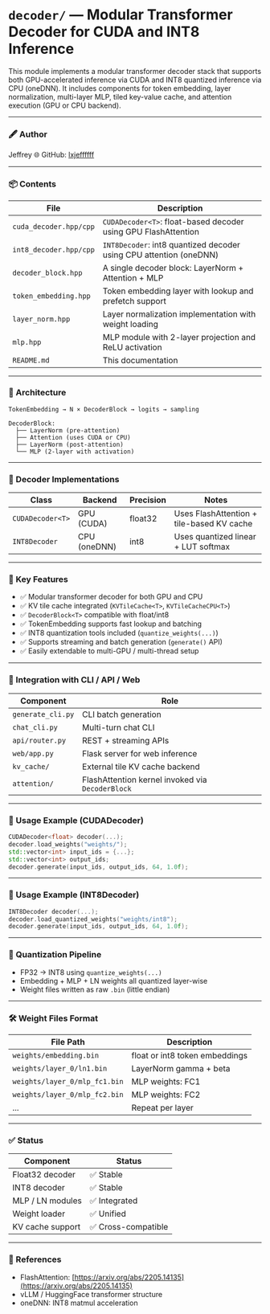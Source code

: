 # `decoder/` — Modular Transformer Decoder for CUDA and INT8 Inference

This module implements a modular transformer decoder stack that supports both GPU-accelerated inference via CUDA and INT8 quantized inference via CPU (oneDNN). It includes components for token embedding, layer normalization, multi-layer MLP, tiled key-value cache, and attention execution (GPU or CPU backend).

---

### 🖋️ Author
Jeffrey
🌐 GitHub: [lxjeffffff](https://github.com/lxjeffffff)

---

### 📦 Contents

| File                      | Description |
|---------------------------|-------------|
| `cuda_decoder.hpp/cpp`    | `CUDADecoder<T>`: float-based decoder using GPU FlashAttention |
| `int8_decoder.hpp/cpp`    | `INT8Decoder`: int8 quantized decoder using CPU attention (oneDNN) |
| `decoder_block.hpp`       | A single decoder block: LayerNorm + Attention + MLP |
| `token_embedding.hpp`     | Token embedding layer with lookup and prefetch support |
| `layer_norm.hpp`          | Layer normalization implementation with weight loading |
| `mlp.hpp`                 | MLP module with 2-layer projection and ReLU activation |
| `README.md`               | This documentation |

---

### 🧠 Architecture

```text
TokenEmbedding → N × DecoderBlock → logits → sampling

DecoderBlock:
  ├── LayerNorm (pre-attention)
  ├── Attention (uses CUDA or CPU)
  ├── LayerNorm (post-attention)
  └── MLP (2-layer with activation)
```

---

### 🔄 Decoder Implementations

| Class           | Backend  | Precision | Notes |
|-----------------|----------|-----------|-------|
| `CUDADecoder<T>` | GPU (CUDA) | float32   | Uses FlashAttention + tile-based KV cache |
| `INT8Decoder`    | CPU (oneDNN) | int8     | Uses quantized linear + LUT softmax |

---

### 🚀 Key Features

- ✅ Modular transformer decoder for both GPU and CPU
- ✅ KV tile cache integrated (`KVTileCache<T>`, `KVTileCacheCPU<T>`)
- ✅ `DecoderBlock<T>` compatible with float/int8
- ✅ TokenEmbedding supports fast lookup and batching
- ✅ INT8 quantization tools included (`quantize_weights(...)`)
- ✅ Supports streaming and batch generation (`generate()` API)
- ✅ Easily extendable to multi-GPU / multi-thread setup

---

### 🧩 Integration with CLI / API / Web

| Component         | Role |
|------------------|------|
| `generate_cli.py` | CLI batch generation |
| `chat_cli.py`     | Multi-turn chat CLI |
| `api/router.py`   | REST + streaming APIs |
| `web/app.py`      | Flask server for web inference |
| `kv_cache/`       | External tile KV cache backend |
| `attention/`      | FlashAttention kernel invoked via `DecoderBlock` |

---

### 📄 Usage Example (CUDADecoder)

```cpp
CUDADecoder<float> decoder(...);
decoder.load_weights("weights/");
std::vector<int> input_ids = {...};
std::vector<int> output_ids;
decoder.generate(input_ids, output_ids, 64, 1.0f);
```

---

### 📄 Usage Example (INT8Decoder)

```cpp
INT8Decoder decoder(...);
decoder.load_quantized_weights("weights/int8");
decoder.generate(input_ids, output_ids, 64, 1.0f);
```

---

### 🧰 Quantization Pipeline

- FP32 → INT8 using `quantize_weights(...)`
- Embedding + MLP + LN weights all quantized layer-wise
- Weight files written as raw `.bin` (little endian)

---

### 🛠️ Weight Files Format

| File Path                     | Description |
|-------------------------------|-------------|
| `weights/embedding.bin`       | float or int8 token embeddings |
| `weights/layer_0/ln1.bin`     | LayerNorm gamma + beta |
| `weights/layer_0/mlp_fc1.bin` | MLP weights: FC1 |
| `weights/layer_0/mlp_fc2.bin` | MLP weights: FC2 |
| ...                           | Repeat per layer |

---

### ✅ Status

| Component       | Status |
|------------------|--------|
| Float32 decoder  | ✅ Stable |
| INT8 decoder      | ✅ Stable |
| MLP / LN modules  | ✅ Integrated |
| Weight loader     | ✅ Unified |
| KV cache support  | ✅ Cross-compatible |

---

### 📘 References

- FlashAttention: [https://arxiv.org/abs/2205.14135](https://arxiv.org/abs/2205.14135)
- vLLM / HuggingFace transformer structure
- oneDNN: INT8 matmul acceleration
